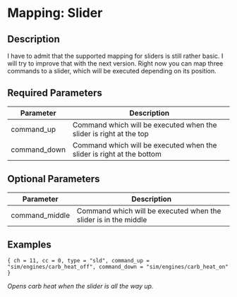 # Mapping: Slider

## Description

I have to admit that the supported mapping for sliders is still rather basic. I will try to improve that with the
next version. Right now you can map three commands to a slider, which will be executed depending on its position.

## Required Parameters

| Parameter    | Description                                                           |
|--------------|-----------------------------------------------------------------------|
| command_up   | Command which will be executed when the slider is right at the top    |
| command_down | Command which will be executed when the slider is right at the bottom |

## Optional Parameters

| Parameter      | Description                                                     |
|----------------|-----------------------------------------------------------------|
| command_middle | Command which will be executed when the slider is in the middle |

## Examples

```
{ ch = 11, cc = 0, type = "sld", command_up = "sim/engines/carb_heat_off", command_down = "sim/engines/carb_heat_on" }
```
*Opens carb heat when the slider is all the way up.*